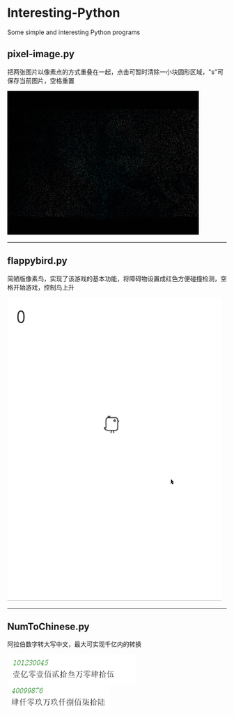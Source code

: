 # Interesting-Python
Some simple and interesting Python programs

## pixel-image.py
把两张图片以像素点的方式重叠在一起，点击可暂时清除一小块圆形区域，"s"可保存当前图片，空格重置  

![image](https://github.com/disabilites/Interesting-Python/blob/master/static/pixel-image.gif)

***

## flappybird.py
简陋版像素鸟，实现了该游戏的基本功能，将障碍物设置成红色方便碰撞检测，空格开始游戏，控制鸟上升

![image](https://github.com/disabilites/Interesting-Python/blob/master/static/flappybird.gif)

***

## NumToChinese.py
阿拉伯数字转大写中文，最大可实现千亿内的转换

![image](https://github.com/disabilites/Interesting-Python/blob/master/static/result1.PNG)
![image](https://github.com/disabilites/Interesting-Python/blob/master/static/result2.PNG)

